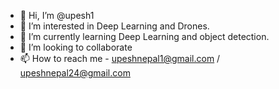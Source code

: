 - 👋 Hi, I’m @upesh1
- 👀 I’m interested in Deep Learning and Drones.
- 🌱 I’m currently learning Deep Learning and object detection.
- 💞️ I’m looking to collaborate
- 📫 How to reach me - upeshnepal1@gmail.com / upeshnepal24@gmail.com

<!---
upesh1/upesh1 is a ✨ special ✨ repository because its `README.md` (this file) appears on your GitHub profile.
You can click the Preview link to take a look at your changes.
--->
